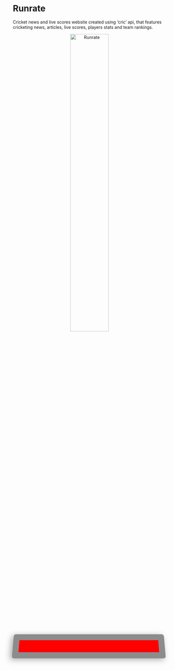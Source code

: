 # Runrate
Cricket news and live scores website created using ‘cric’ api, that features cricketing news, articles, live scores, players stats and team rankings.<br>
<center><img alt="Runrate" height="50%" width="50%" src="https://user-images.githubusercontent.com/54352598/121645205-8be51380-cab1-11eb-8f59-714f3f0911ad.png" /></center>
<br>
<!DOCTYPE html>
<html>
<head>

<style>
  .Marquee-box {
     position: relative;
     display: inline-block;
     width: 500px;
     height: 80px;
     -webkit-perspective: 500px;
             perspective: 500px;
     top: auto;
     left: auto;
     z-index: 100;
  }
  .MyMarquee {
     text-align: center;
     font-weight: bold;
     width: 100%;
     height: 100%;
     font-size: 25px;
     border-radius: 7px;
     border: 20px solid #8C8C8C;
     color: #000000;
     font-family: Impact, Charcoal, sans-serif;
     vertical-align: middle;
     -webkit-box-sizing: border-box;
        -moz-box-sizing: border-box;
             box-sizing: border-box;
     background-color: #FF0000;

     box-shadow: -6px 4px 19px 0px rgba(163, 163, 163, 0.91);
     transform: rotateX(10deg);
     transform-origin: 50% 50% 0px;
  }
  .MyMarquee div {
     display: inline-block;
     vertical-align: middle;
  }
  .MyMarquee a, .MyMarquee img {
     display: inline-block;
     text-decoration: underline;
     color: #000000;
     vertical-align: middle;
  }
</style>
</head>
<body>
 <div class="Marquee-box">
   <marquee class="MyMarquee" id="my_marquee" direction="left" behavior="1" scrollamount="8" onmouseover="this.stop()" onmouseout="this.start()">
     <div>Development work in progress...!</div>
   </marquee>
 </div>



</body>
</html>



